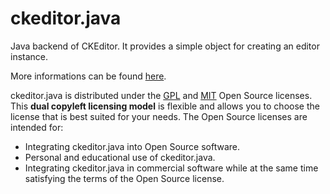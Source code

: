 ckeditor.java
=============

Java backend of CKEditor. It provides a simple object for creating an editor instance.

More informations can be found [here](http://th-schwarz.github.com/CKEditor.Java/).

ckeditor.java is distributed under the [GPL](http://www.gnu.org/licenses/gpl.html) and [MIT](http://en.wikipedia.org/wiki/MIT_License) Open Source licenses. This **dual copyleft licensing model** is flexible and allows you to choose the license that is best suited for your needs. The Open Source licenses are intended for:

* Integrating ckeditor.java into Open Source software.
* Personal and educational use of ckeditor.java.
* Integrating ckeditor.java in commercial software while at the same time satisfying the terms of the Open Source license.
